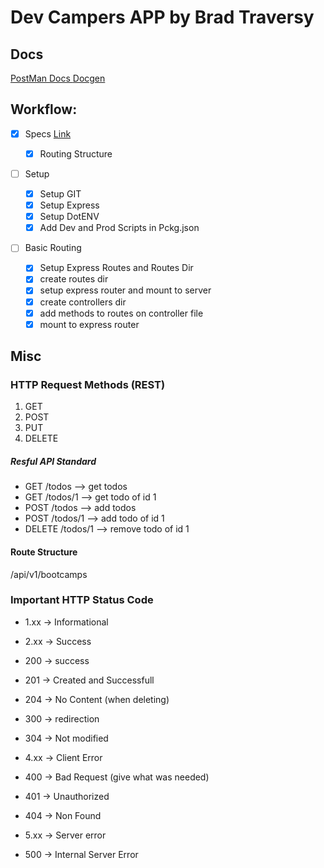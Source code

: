 # Dev Campers APP by Brad Traversy

## Docs

[PostMan Docs ](https://documenter.getpostman.com/view/8762260/Szt7BBFE?version=latest)
[Docgen](public/index.html)

## Workflow:

- [x] Specs [Link](Specs.md)

  - [x] Routing Structure

- [ ] Setup

  - [x] Setup GIT
  - [x] Setup Express
  - [x] Setup DotENV
  - [x] Add Dev and Prod Scripts in Pckg.json

- [ ] Basic Routing
  - [x] Setup Express Routes and Routes Dir
  - [x] create routes dir
  - [x] setup express router and mount to server
  - [x] create controllers dir
  - [x] add methods to routes on controller file
  - [x] mount to express router

## Misc

### HTTP Request Methods (REST)

1. GET
2. POST
3. PUT
4. DELETE

##### Resful API Standard

- GET /todos --> get todos
- GET /todos/1 --> get todo of id 1
- POST /todos --> add todos
- POST /todos/1 --> add todo of id 1
- DELETE /todos/1 --> remove todo of id 1

#### Route Structure

/api/v1/bootcamps

### Important HTTP Status Code

- 1.xx -> Informational
- 2.xx -> Success

- 200 -> success
- 201 -> Created and Successfull
- 204 -> No Content (when deleting)

- 300 -> redirection
- 304 -> Not modified

- 4.xx -> Client Error
- 400 -> Bad Request (give what was needed)
- 401 -> Unauthorized
- 404 -> Non Found

- 5.xx -> Server error
- 500 -> Internal Server Error

